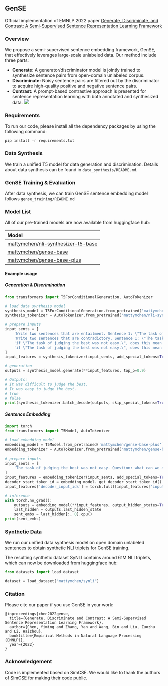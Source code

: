 ## GenSE

Official implementation of EMNLP 2022 paper [Generate, Discriminate, and Contrast: A Semi-Supervised Sentence Representation Learning Framework](https://arxiv.org/abs/2210.16798)

### Overview
We propose a semi-supervised sentence embedding framework, GenSE, that effectively leverages large-scale unlabeled data. Our method include three parts: 
* **Generate:** A generator/discriminator model is jointly trained to synthesize sentence pairs from open-domain unlabeled corpus.
* **Discriminate:** Noisy sentence pairs are filtered out by the discriminator to acquire high-quality positive and negative sentence pairs.
* **Contrast:** A prompt-based contrastive approach is presented for sentence representation learning with both annotated and synthesized data. 
![](./figs/framework.png)

### Requirements
To run our code, please install all the dependency packages by using the following command:
```shell script
pip install -r requirements.txt
```

### Data Synthesis
We train a unified T5 model for data generation and discrimination. Details about data synthesis can be found in  ``data_synthesis/README.md``.

### GenSE Training & Evaluation
After data synthesis, we can train GenSE sentence embedding model follows ``gense_training/README.md``


### Model List
All of our pre-trained models are now available from huggingface hub:

| Model |
| :---   |
| [mattymchen/nli-synthesizer-t5-base](https://huggingface.co/mattymchen/nli-synthesizer-t5-base)   |
| [mattymchen/gense-base](https://huggingface.co/mattymchen/gense-base) |
| [mattymchen/gense-base-plus](https://huggingface.co/mattymchen/gense-base-plus) |

#### Example usage
##### Generation & Discrimination
```python
from transformers import T5ForConditionalGeneration, AutoTokenizer

# load data synthesis model
synthesis_model = T5ForConditionalGeneration.from_pretrained('mattymchen/nli-synthesizer-t5-base')
synthesis_tokenizer = AutoTokenizer.from_pretrained('mattymchen/nli-synthesizer-t5-base')

# prepare inputs
input_sents = [
    'Write two sentences that are entailment. Sentence 1: \"The task of judging the best was not easy.\"Sentence 2:',
    'Write two sentences that are contradictory. Sentence 1: \"The task of judging the best was not easy.\"Sentence 2:',
    'if \"The task of judging the best was not easy.\", does this mean that \" It was difficult to judge the best.\"? true or false',
    'if \"The task of judging the best was not easy.\", does this mean that \" It was easy to judge the best.\"? true or false'
]
input_features = synthesis_tokenizer(input_sents, add_special_tokens=True, padding=True, return_tensors='pt')

# generation
outputs = synthesis_model.generate(**input_features, top_p=0.9) 

# Outputs:
# It was difficult to judge the best.
# It was easy to judge the best.
# true
# false
print(synthesis_tokenizer.batch_decode(outputs, skip_special_tokens=True))
```

##### Sentence Embedding
```python
import torch
from transformers import T5Model, AutoTokenizer

# load embedding model
embedding_model = T5Model.from_pretrained('mattymchen/gense-base-plus').eval()
embedding_tokenizer = AutoTokenizer.from_pretrained('mattymchen/gense-base-plus')

# prepare inputs
input_sents = [
    'The task of judging the best was not easy. Question: what can we draw from the above sentence?',
]
input_features = embedding_tokenizer(input_sents, add_special_tokens=True, padding=True, return_tensors='pt')
decoder_start_token_id = embedding_model._get_decoder_start_token_id()
input_features['decoder_input_ids'] = torch.full([input_features['input_ids'].shape[0], 1], decoder_start_token_id)

# inference
with torch.no_grad():
    outputs = embedding_model(**input_features, output_hidden_states=True, return_dict=True)
    last_hidden = outputs.last_hidden_state
    sent_embs = last_hidden[:, 0].cpu()
print(sent_embs)
```



### Synthetic Data
We run our unified data synthesis model on open domain unlabeled sentences to obtain synthetic NLI triplets for GenSE training.

The resulting synthetic dataset SyNLI contains around 61M NLI triplets, which can now be downloaded from huggingface hub:
```python
from datasets import load_dataset

dataset = load_dataset("mattymchen/synli")
```



### Citation
Please cite our paper if you use GenSE in your work:
```
@inproceedings{chen2022gense,
  title={Generate, Discriminate and Contrast: A Semi-Supervised Sentence Representation Learning Framework},
  author={Chen, Yiming and Zhang, Yan and Wang, Bin and Liu, Zuozhu and Li, Haizhou},
  booktitle={Empirical Methods in Natural Language Processing (EMNLP)},
  year={2022}
}
```

### Acknowledgement
Code is implemented based on SimCSE. We would like to thank the authors of SimCSE for making their code public.